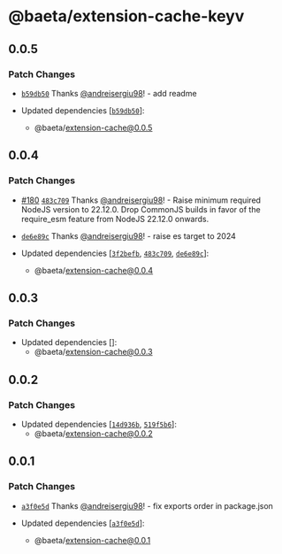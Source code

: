 # @baeta/extension-cache-keyv

## 0.0.5

### Patch Changes

- [`b59db50`](https://github.com/andreisergiu98/baeta/commit/b59db501a83275ab2d964933080e688a3a5d8820) Thanks [@andreisergiu98](https://github.com/andreisergiu98)! - add readme

- Updated dependencies [[`b59db50`](https://github.com/andreisergiu98/baeta/commit/b59db501a83275ab2d964933080e688a3a5d8820)]:
  - @baeta/extension-cache@0.0.5

## 0.0.4

### Patch Changes

- [#180](https://github.com/andreisergiu98/baeta/pull/180) [`483c709`](https://github.com/andreisergiu98/baeta/commit/483c70932f815fd114732c00b74f9488d7924c72) Thanks [@andreisergiu98](https://github.com/andreisergiu98)! - Raise minimum required NodeJS version to 22.12.0. Drop CommonJS builds in favor of the require_esm feature from NodeJS 22.12.0 onwards.

- [`de6e89c`](https://github.com/andreisergiu98/baeta/commit/de6e89c1b592e280967c73a4137d24ee56ef1857) Thanks [@andreisergiu98](https://github.com/andreisergiu98)! - raise es target to 2024

- Updated dependencies [[`3f2befb`](https://github.com/andreisergiu98/baeta/commit/3f2befbb4b645e2970727482e970c4e78f0ed598), [`483c709`](https://github.com/andreisergiu98/baeta/commit/483c70932f815fd114732c00b74f9488d7924c72), [`de6e89c`](https://github.com/andreisergiu98/baeta/commit/de6e89c1b592e280967c73a4137d24ee56ef1857)]:
  - @baeta/extension-cache@0.0.4

## 0.0.3

### Patch Changes

- Updated dependencies []:
  - @baeta/extension-cache@0.0.3

## 0.0.2

### Patch Changes

- Updated dependencies [[`14d936b`](https://github.com/andreisergiu98/baeta/commit/14d936b50b606ed748c9414faf1365824c0cc10f), [`519f5b6`](https://github.com/andreisergiu98/baeta/commit/519f5b675309cf9d111979cc0bc4e80cc3b9f455)]:
  - @baeta/extension-cache@0.0.2

## 0.0.1

### Patch Changes

- [`a3f0e5d`](https://github.com/andreisergiu98/baeta/commit/a3f0e5d03fc9ef21a87d3ec6bf264d0e9707636a) Thanks [@andreisergiu98](https://github.com/andreisergiu98)! - fix exports order in package.json

- Updated dependencies [[`a3f0e5d`](https://github.com/andreisergiu98/baeta/commit/a3f0e5d03fc9ef21a87d3ec6bf264d0e9707636a)]:
  - @baeta/extension-cache@0.0.1
